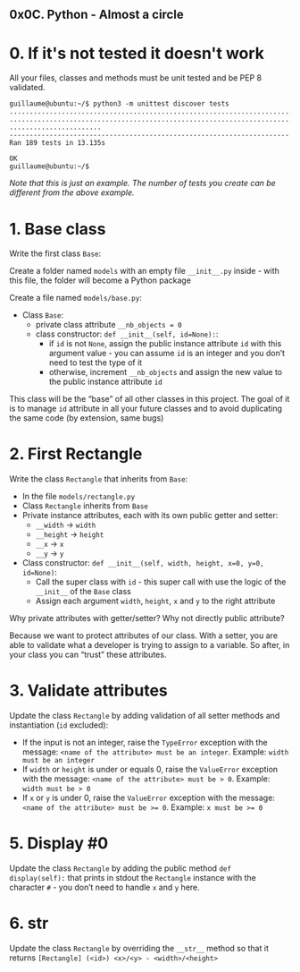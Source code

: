 ## 0x0C. Python - Almost a circle



#  0. If it's not tested it doesn't work

All your files, classes and methods must be unit tested and be PEP 8 validated.
```
guillaume@ubuntu:~/$ python3 -m unittest discover tests
...................................................................................
...................................................................................
.......................
----------------------------------------------------------------------
Ran 189 tests in 13.135s

OK
guillaume@ubuntu:~/$
```
*Note that this is just an example. The number of tests you create can be different from the above example.*



#  1. Base class

Write the first class `Base`:

Create a folder named `models` with an empty file `__init__.py` inside - with this file, the folder will become a Python package

Create a file named `models/base.py`:

*   Class `Base`:
    -  private class attribute `__nb_objects = 0`
    -  class constructor: `def __init__(self, id=None):`:
       +  if `id` is not `None`, assign the public instance attribute `id` with this argument value - you can assume `id` is an integer and you don’t need to test the type of it
       +  otherwise, increment `__nb_objects` and assign the new value to the public instance attribute `id`

This class will be the “base” of all other classes in this project. The goal of it is to manage `id` attribute in all your future classes and to avoid duplicating the same code (by extension, same bugs)



#  2. First Rectangle

Write the class `Rectangle` that inherits from `Base`:

*  In the file `models/rectangle.py`
*  Class `Rectangle` inherits from `Base`
*  Private instance attributes, each with its own public getter and setter:
   -  `__width` -> `width`
   -  `__height` -> `height`
   -  `__x` -> `x`
   -  `__y` -> `y`
*  Class constructor: `def __init__(self, width, height, x=0, y=0, id=None)`:
   -  Call the super class with `id` - this super call with use the logic of the `__init__` of the `Base` class
   -  Assign each argument `width`, `height`, `x` and `y` to the right attribute

Why private attributes with getter/setter? Why not directly public attribute?

Because we want to protect attributes of our class. With a setter, you are able to validate what a developer is trying to assign to a variable. So after, in your class you can “trust” these attributes.



#  3. Validate attributes

Update the class `Rectangle` by adding validation of all setter methods and instantiation (`id` excluded):

*  If the input is not an integer, raise the `TypeError` exception with the message: `<name of the attribute> must be an integer`. Example: `width must be an integer`
*  If `width` or `height` is under or equals 0, raise the `ValueError` exception with the message: `<name of the attribute> must be > 0`. Example: `width must be > 0`
*  If `x` or `y` is under 0, raise the `ValueError` exception with the message: `<name of the attribute> must be >= 0`. Example: `x must be >= 0`



#  5. Display #0

Update the class `Rectangle` by adding the public method `def display(self):` that prints in stdout the `Rectangle` instance with the character `#` - you don’t need to handle `x` and `y` here.



#  6. __str__

Update the class `Rectangle` by overriding the `__str__` method so that it returns `[Rectangle] (<id>) <x>/<y> - <width>/<height>`


